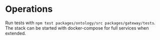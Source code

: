 # Operations

Run tests with `npm test packages/ontology/src packages/gateway/tests`. The stack can be started with docker-compose for full services when extended.
